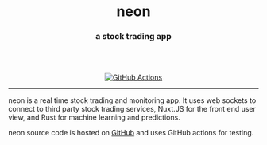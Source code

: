<div align="center">
  <h1 align="center"><center>neon</center></h1>
  <h3 align="center"><center>a stock trading app</center></h3>
  <br>
  <br>
</div>

<p align="center">
  <a href="https://github.com/btkostner/neon/actions">
    <img src="https://github.com/btkostner/neon/workflows/Publish/badge.svg" alt="GitHub Actions">
  </a>
</p>

---

neon is a real time stock trading and monitoring app. It uses web sockets to
connect to third party stock trading services, Nuxt.JS for the front end user
view, and Rust for machine learning and predictions.

neon source code is hosted on [GitHub](https://github.com/btkostner/neon) and
uses GitHub actions for testing.
